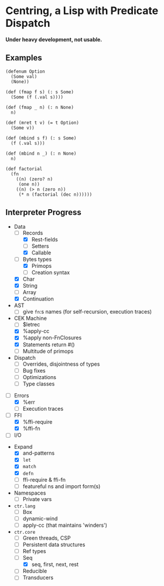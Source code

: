 Centring, a Lisp with Predicate Dispatch
========================================

**Under heavy development, not usable.**

Examples
--------

```
(defenum Option
  (Some val)
  (None))

(def (fmap f s) (: s Some)
  (Some (f (.val s))))

(def (fmap _ n) (: n None)
  n)

(def (mret t v) (= t Option)
  (Some v))

(def (mbind s f) (: s Some)
  (f (.val s)))

(def (mbind n _) (: n None)
  n)
```

```
(def factorial
  (fn
    ((n) (zero? n)
     (one n))
    ((n) (> n (zero n))
     (* n (factorial (dec n))))))
```

Interpreter Progress
--------------------

- Data
    - [ ] Records
        - [x] Rest-fields
        - [ ] Setters
        - [x] Callable
    - [ ] Bytes types
        - [x] Primops
        - [ ] Creation syntax
    - [x] Char
    - [x] String
    - [ ] Array
    - [x] Continuation
- AST
    - [ ] give `fn`:s names (for self-recursion, execution traces)
- CEK Machine
    - [ ] $letrec
    - [x] %apply-cc
    - [x] %apply non-FnClosures
    - [x] Statements return #()
    - [ ] Multitude of primops
- Dispatch
    - [ ] Overrides, disjointness of types
    - [ ] Bug fixes
    - [ ] Optimizations
    - [ ] Type classes
- [ ] Errors
    - [x] %err
    - [ ] Execution traces
- [ ] FFI
    - [x] %ffi-require
    - [x] %ffi-fn
- [ ] I/O
- Expand
    - [x] and-patterns
    - [x] `let`
    - [x] `match`
    - [x] `defn`
    - [ ] ffi-require & ffi-fn
    - [ ] featureful ns and import form(s)
- Namespaces
    - [ ] Private vars
- `ctr.lang`
    - [ ] Box
    - [ ] dynamic-wind
    - [ ] apply-cc (that maintains 'winders')
- `ctr.core`
    - [ ] Green threads, CSP
    - [ ] Persistent data structures
    - [ ] Ref types
    - [ ] Seq
        - [x] seq, first, next, rest
    - [ ] Reducible
    - [ ] Transducers
